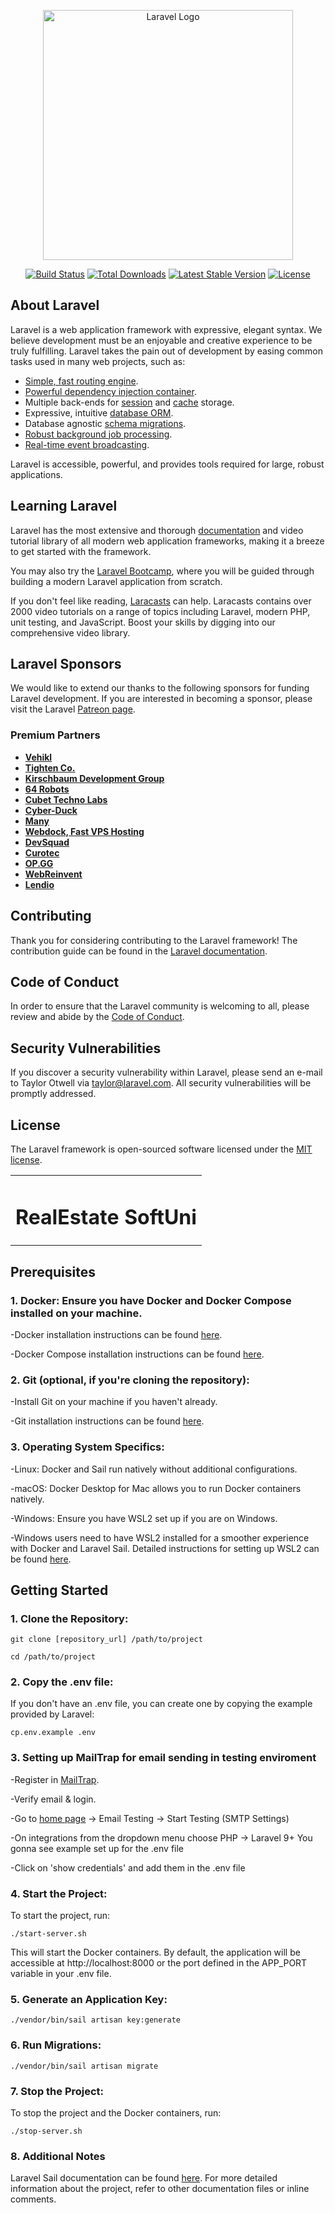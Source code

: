 <p align="center"><a href="https://laravel.com" target="_blank"><img src="https://raw.githubusercontent.com/laravel/art/master/logo-lockup/5%20SVG/2%20CMYK/1%20Full%20Color/laravel-logolockup-cmyk-red.svg" width="400" alt="Laravel Logo"></a></p>

<p align="center">
<a href="https://github.com/laravel/framework/actions"><img src="https://github.com/laravel/framework/workflows/tests/badge.svg" alt="Build Status"></a>
<a href="https://packagist.org/packages/laravel/framework"><img src="https://img.shields.io/packagist/dt/laravel/framework" alt="Total Downloads"></a>
<a href="https://packagist.org/packages/laravel/framework"><img src="https://img.shields.io/packagist/v/laravel/framework" alt="Latest Stable Version"></a>
<a href="https://packagist.org/packages/laravel/framework"><img src="https://img.shields.io/packagist/l/laravel/framework" alt="License"></a>
</p>

## About Laravel

Laravel is a web application framework with expressive, elegant syntax. We believe development must be an enjoyable and creative experience to be truly fulfilling. Laravel takes the pain out of development by easing common tasks used in many web projects, such as:

- [Simple, fast routing engine](https://laravel.com/docs/routing).
- [Powerful dependency injection container](https://laravel.com/docs/container).
- Multiple back-ends for [session](https://laravel.com/docs/session) and [cache](https://laravel.com/docs/cache) storage.
- Expressive, intuitive [database ORM](https://laravel.com/docs/eloquent).
- Database agnostic [schema migrations](https://laravel.com/docs/migrations).
- [Robust background job processing](https://laravel.com/docs/queues).
- [Real-time event broadcasting](https://laravel.com/docs/broadcasting).

Laravel is accessible, powerful, and provides tools required for large, robust applications.

## Learning Laravel

Laravel has the most extensive and thorough [documentation](https://laravel.com/docs) and video tutorial library of all modern web application frameworks, making it a breeze to get started with the framework.

You may also try the [Laravel Bootcamp](https://bootcamp.laravel.com), where you will be guided through building a modern Laravel application from scratch.

If you don't feel like reading, [Laracasts](https://laracasts.com) can help. Laracasts contains over 2000 video tutorials on a range of topics including Laravel, modern PHP, unit testing, and JavaScript. Boost your skills by digging into our comprehensive video library.

## Laravel Sponsors

We would like to extend our thanks to the following sponsors for funding Laravel development. If you are interested in becoming a sponsor, please visit the Laravel [Patreon page](https://patreon.com/taylorotwell).

### Premium Partners

- **[Vehikl](https://vehikl.com/)**
- **[Tighten Co.](https://tighten.co)**
- **[Kirschbaum Development Group](https://kirschbaumdevelopment.com)**
- **[64 Robots](https://64robots.com)**
- **[Cubet Techno Labs](https://cubettech.com)**
- **[Cyber-Duck](https://cyber-duck.co.uk)**
- **[Many](https://www.many.co.uk)**
- **[Webdock, Fast VPS Hosting](https://www.webdock.io/en)**
- **[DevSquad](https://devsquad.com)**
- **[Curotec](https://www.curotec.com/services/technologies/laravel/)**
- **[OP.GG](https://op.gg)**
- **[WebReinvent](https://webreinvent.com/?utm_source=laravel&utm_medium=github&utm_campaign=patreon-sponsors)**
- **[Lendio](https://lendio.com)**

## Contributing

Thank you for considering contributing to the Laravel framework! The contribution guide can be found in the [Laravel documentation](https://laravel.com/docs/contributions).

## Code of Conduct

In order to ensure that the Laravel community is welcoming to all, please review and abide by the [Code of Conduct](https://laravel.com/docs/contributions#code-of-conduct).

## Security Vulnerabilities

If you discover a security vulnerability within Laravel, please send an e-mail to Taylor Otwell via [taylor@laravel.com](mailto:taylor@laravel.com). All security vulnerabilities will be promptly addressed.

## License

The Laravel framework is open-sourced software licensed under the [MIT license](https://opensource.org/licenses/MIT).

<table align="center">
  <tr>
    <td><h1>RealEstate SoftUni</h1></td>
  </tr>
</table>

## Prerequisites

### 1. Docker: Ensure you have Docker and Docker Compose installed on your machine.
 -Docker installation instructions can be found [here](https://docs.docker.com/get-docker/).</p>
 -Docker Compose installation instructions can be found [here](https://docs.docker.com/compose/install/).</p>

### 2. Git (optional, if you're cloning the repository): 
-Install Git on your machine if you haven't already.</p>
-Git installation instructions can be found [here](https://git-scm.com/book/en/v2/Getting-Started-Installing-Git/).</p>

### 3. Operating System Specifics:
 -Linux: Docker and Sail run natively without additional configurations.</p>
 -macOS: Docker Desktop for Mac allows you to run Docker containers natively.</p>
 -Windows: Ensure you have WSL2 set up if you are on Windows.</p>
 -Windows users need to have WSL2 installed for a smoother experience with Docker and Laravel Sail. Detailed instructions for setting up WSL2 can be found [here](https://learn.microsoft.com/en-us/windows/wsl/install/).</p>


## Getting Started

### 1. Clone the Repository:

```
git clone [repository_url] /path/to/project
```
```
cd /path/to/project
```

### 2. Copy the .env file:
If you don't have an .env file, you can create one by copying the example provided by Laravel:

```
cp.env.example .env
```
### 3. Setting up MailTrap for email sending in testing enviroment
 -Register in [MailTrap](https://mailtrap.io/).</p>
 -Verify email & login.</p>
 -Go to [home page](https://mailtrap.io/home) -> Email Testing -> Start Testing (SMTP Settings) </p>
 -On integrations from the dropdown menu choose PHP -> Laravel 9+ You gonna see example set up for the .env file</p>
 -Click on 'show credentials' and add them in the .env file</p>

### 4. Start the Project:

To start the project, run:

```
./start-server.sh
```
This will start the Docker containers. By default, the application will be accessible at http://localhost:8000 or the port defined in the APP_PORT variable in your .env file.

### 5. Generate an Application Key:
```
./vendor/bin/sail artisan key:generate
```

### 6. Run Migrations:
```
./vendor/bin/sail artisan migrate
```

### 7. Stop the Project:
To stop the project and the Docker containers, run:

```
./stop-server.sh
```

### 8. Additional Notes
Laravel Sail documentation can be found [here](https://laravel.com/docs/10.x/sail/).
For more detailed information about the project, refer to other documentation files or inline comments.

